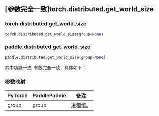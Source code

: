 ## [参数完全一致]torch.distributed.get_world_size

### [torch.distributed.get_world_size](https://pytorch.org/docs/stable/distributed.html#torch.distributed.get_world_size)

```python
torch.distributed.get_world_size(group=None)
```

### [paddle.distributed.get_world_size](https://www.paddlepaddle.org.cn/documentation/docs/zh/api/paddle/distributed/get_world_size_cn.html)

```python
paddle.distributed.get_world_size(group=None)
```

其中功能一致, 参数完全一致，具体如下：

### 参数映射

| PyTorch | PaddlePaddle | 备注     |
| ------- | ------------ | -------- |
| group   | group        | 进程组。 |
